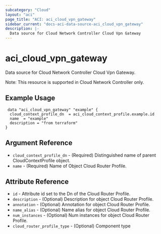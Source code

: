 ```yaml
---
subcategory: "Cloud"
layout: "aci"
page_title: "ACI: aci_cloud_vpn_gateway"
sidebar_current: "docs-aci-data-source-aci_cloud_vpn_gateway"
description: |-
  Data source for Cloud Network Controller Cloud Vpn Gateway
---
```


# aci_cloud_vpn_gateway #
Data source for Cloud Network Controller Cloud Vpn Gateway.


Note: This resource is supported in Cloud Network Controller only.

## Example Usage ##

```hcl
 data "aci_cloud_vpn_gateway" "example" {
  cloud_context_profile_dn  = aci_cloud_context_profile.example.id
  name  = "example"
  description = "from terraform"
}

```
## Argument Reference ##
* `cloud_context_profile_dn` - (Required) Distinguished name of parent CloudContextProfile object.
* `name` - (Required) Name of Object Cloud Router Profile.



## Attribute Reference

* `id` - Attribute id set to the Dn of the Cloud Router Profile.
* `description` - (Optional) Description for object Cloud Router Profile.
* `annotation` - (Optional) Annotation for object Cloud Router Profile.
* `name_alias` - (Optional) Name alias for object Cloud Router Profile.
* `num_instances` - (Optional) Num instances for object Cloud Router Profile.
* `cloud_router_profile_type` - (Optional) Component type
